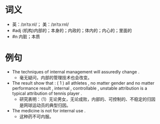 # 词义
- 英：/ɪnˈtɜːnl/； 美：/ɪnˈtɜːrnl/
- #adj (机构)内部的；本身的；内政的；体内的；内心的；里面的
- #n 内脏；本质
# 例句
- The techniques of internal management will assuredly change .
	- 毫无疑问，内部的管理技术也会改变。
- The result show that : ( 1 ) all athletes , no matter gender and no matter performance result , internal , controllable , unstable attribution is a typical attribution of tennis player .
	- 研究表明：（1）无论男女，无论成败，内部的、可控制的、不稳定的归因是网球运动员的典型归因。
- The medicine is not for internal use .
	- 这种药不可内服。
